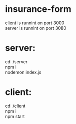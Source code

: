 # insurance-form

client is runnint on port 3000 \
server is runnint on port 3080 

# server:
cd ./server \
npm i \
nodemon index.js

# client:
cd ./client \
npm i \
npm start
